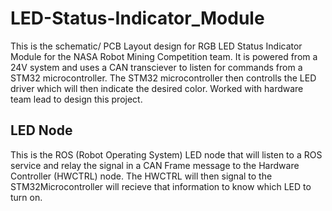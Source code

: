 # LED-Status-Indicator_Module
This is the schematic/ PCB Layout design for RGB LED Status Indicator Module for the NASA Robot Mining Competition team. It is powered from a 24V system and uses a CAN transciever to listen for commands from a STM32 microcontroller. The STM32 microcontroller then controlls the LED driver which will then indicate the desired color. Worked with hardware team lead to design this project.

LED Node
---
This is the ROS (Robot Operating System) LED node that will listen to a ROS service and relay the signal in a CAN Frame message to the Hardware Controller (HWCTRL) node. The HWCTRL will then signal to the STM32Microcontroller will recieve that information to know which LED to turn on.
